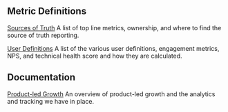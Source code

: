 ## Metric Definitions

[Sources of Truth](sources-of-truth.md)
A list of top line metrics, ownership, and where to find the source of truth reporting.

[User Definitions](user-definitions.md)
A list of the various user definitions, engagement metrics, NPS, and technical health score and how they are calculated.


## Documentation

[Product-led Growth](product-led-growth.md)
An overview of product-led growth and the analytics and tracking we have in place.
